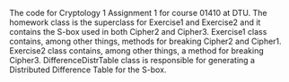 The code for Cryptology 1 Assignment 1 for course 01410 at DTU.
The homework class is the superclass for Exercise1 and Exercise2 and it contains the S-box used in both Cipher2 and Cipher3. 
Exercise1 class contains, among other things, methods for breaking Cipher2 and Cipher1.
Exercise2 class contains, among other things, a method for breaking Cipher3.
DifferenceDistrTable class is responsible for generating a Distributed Difference Table for the S-box.

